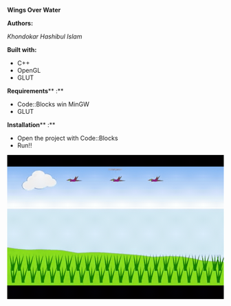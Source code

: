 **Wings Over Water**

**Authors:**

_Khondokar Hashibul Islam_



**Built with:**

- C++
- OpenGL
- GLUT

**Requirements**** :**

- Code::Blocks win MinGW
- GLUT

**Installation**** :**

- Open the project with Code::Blocks
- Run!!

![](Screenshot/GifMaker_20190303225023926.gif)
